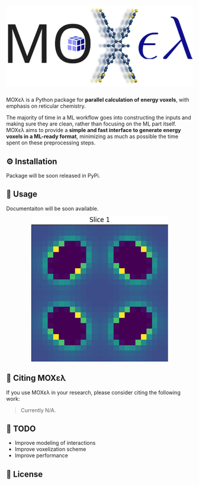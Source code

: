 <h1 align="center">
  <img src="https://github.com/adosar/moxel/blob/master/docs/source/images/moxel_logo.svg"/>
</h1>

MOXελ is a Python package for **parallel calculation of energy voxels**, with
emphasis on reticular chemistry.

The majority of time in a ML workflow goes into constructing the inputs and
making sure they are clean, rather than focusing on the ML part itself. MOXελ
aims to provide a **simple and fast interface to generate energy voxels in a
ML-ready format**, minimizing as much as possible the time spent on these
preprocessing steps.

## ⚙️  Installation
Package will be soon released in PyPi.

## 📖 Usage
Documentaiton will be soon available. 

<p width="70%" align="center">
  <img src="https://github.com/adosar/moxel/blob/master/docs/source/images/voxels.gif"/>
</p>

## 📰 Citing MOXελ
If you use ΜΟΧελ in your research, please consider citing the following work:
> Currently N/A.

## 📇 TODO
* Improve modeling of interactions
* Improve voxelization scheme
* Improve performance

## 📑 License
